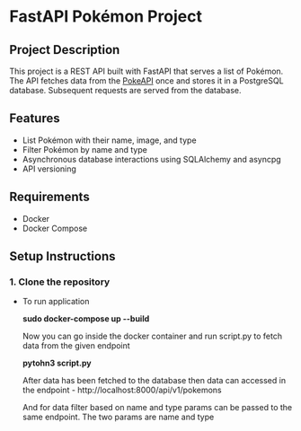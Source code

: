 # FastAPI Pokémon Project

## Project Description

This project is a REST API built with FastAPI that serves a list of Pokémon. The API fetches data from the [PokeAPI](https://pokeapi.co/) once and stores it in a PostgreSQL database. Subsequent requests are served from the database.

## Features

- List Pokémon with their name, image, and type
- Filter Pokémon by name and type
- Asynchronous database interactions using SQLAlchemy and asyncpg
- API versioning

## Requirements

- Docker
- Docker Compose

## Setup Instructions

### 1. Clone the repository 
   - To run application

      **sudo docker-compose up --build**

      Now you can go inside the docker container and run script.py to fetch data from the given endpoint

      **pytohn3 script.py**

      After data has been fetched to the database then data can accessed in the endpoint - http://localhost:8000/api/v1/pokemons

      And for data filter based on name and type params can be passed to the same endpoint. The two params are name and type
